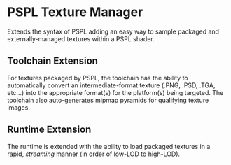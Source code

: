 PSPL Texture Manager
====================

Extends the syntax of PSPL adding an easy way to sample packaged
and externally-managed textures within a PSPL shader. 


Toolchain Extension
------------------

For textures packaged by PSPL, the toolchain has the ability to 
automatically convert an intermediate-format texture
(.PNG, .PSD, .TGA, etc...) into the appropriate format(s) for the
platform(s) being targeted. The toolchain also auto-generates mipmap
pyramids for qualifying texture images.


Runtime Extension
-----------------

The runtime is extended with the ability to load packaged textures 
in a rapid, *streaming* manner (in order of low-LOD to high-LOD). 
